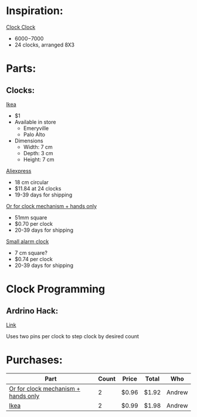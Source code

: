 Inspiration:
============
[Clock Clock](https://clockclock.com/)

* $6000-$7000
* 24 clocks, arranged 8X3

Parts:
======

Clocks:
-------
[Ikea](http://www.ikea.com/us/en/catalog/products/80196593/)

* $1
* Available in store
    * Emeryville
    * Palo Alto
* Dimensions
    * Width: 7 cm
    * Depth: 3 cm
    * Height: 7 cm

[Aliexpress](https://www.aliexpress.com/item/Horloge-murale-Bathroom-Wall-Clock-Shower-Wall-Analog-Clock-Digital-Temperature-Display-Water-Resistant-with-Sucker/32705076714.html?spm=2114.search0204.3.331.rhXeBC&ws_ab_test=searchweb0_0,searchweb201602_2_10152_10065_10151_10130_5490020_10068_5470017_5560011_10307_10137_10060_10155_10154_10056_10055_10054_10059_100031_10099_5460020_10338_10103_10102_440_10052_10053_10107_10050_10142_10051_10324_10325_5380020_10326_10084_513_10083_10080_10082_10081_10178_10110_10111_10112_10113_10114_143_5570011_10312_10313_10314_10078_10079_9893_10073_5550011-9893,searchweb201603_23,ppcSwitch_5_ppcChannel&btsid=a5ddf835-0ab7-4e64-836b-161bd324ff17&algo_expid=7e10d040-84be-4d84-921f-2b303f45165c-43&algo_pvid=7e10d040-84be-4d84-921f-2b303f45165c)

* 18 cm circular
* $11.84 at 24 clocks
* 19-39 days for shipping

[Or for clock mechanism + hands only](https://www.aliexpress.com/item/Red-Heart-Hands-DIY-Quartz-Wall-Clock-Movement-Mechanism-Repair-Parts-Wonderful-9-7/32829333525.html?spm=2114.search0104.3.53.PQ2cHW&ws_ab_test=searchweb0_0,searchweb201602_4_10152_10065_10151_10130_5490020_10068_5470017_5560011_10307_10137_10060_10155_10154_10056_10055_10054_10059_100031_10099_5460020_10338_10103_10102_440_10052_10053_10107_10050_10142_10051_10324_10325_5380020_9886_10326_10084_513_10083_10080_10082_10081_10178_10110_10111_10112_10113_10114_143_5570011_10312_10313_10314_10078_10079_10073_5550011-9886,searchweb201603_18,ppcSwitch_7&btsid=cbec52c1-2699-47e1-b8e0-f5ad7f22a4fe&algo_expid=6bee0336-b6c7-443b-a8eb-c7abbe7e1f92-6&algo_pvid=6bee0336-b6c7-443b-a8eb-c7abbe7e1f92)

* 51mm square
* $0.70 per clock
* 20-39 days for shipping

[Small alarm clock](https://www.aliexpress.com/item/Vintage-Fine-Square-Trip-Travel-Desktop-Alarm-Clock-Outdoor-Portable-Table-Creative-Gift-High-Quality/32761301063.html?spm=2114.search0104.3.3.Q0x6Ts&ws_ab_test=searchweb0_0,searchweb201602_4_10152_10065_10151_10130_5490020_10068_5470017_5560011_10307_10137_10060_10155_10154_10056_10055_10054_10059_100031_10099_5460020_10338_10103_10102_440_10052_10053_10107_10050_10142_10051_10324_10325_5380020_9886_10326_10084_513_10083_10080_10082_10081_10178_10110_10111_10112_10113_10114_143_5570011_10312_10313_10314_10078_10079_10073_5550011-10102_9886,searchweb201603_18,ppcSwitch_7&btsid=1976cf9e-6b78-4f23-9189-528208e2c71d&algo_expid=b8b94645-d7c6-476f-a107-4d16b242d98b-0&algo_pvid=b8b94645-d7c6-476f-a107-4d16b242d98b)

* 7 cm square?
* $0.74 per clock
* 20-39 days for shipping


Clock Programming
=================

Ardrino Hack:
-------------

[Link](http://www.cibomahto.com/2008/03/controlling-a-clock-with-an-arduino/)

Uses two pins per clock to step clock by desired count

Purchases:
==========

| Part | Count | Price | Total | Who |
| ---  | ---   | ---   | ---   | --- |
| [Or for clock mechanism + hands only](https://www.aliexpress.com/item/Red-Heart-Hands-DIY-Quartz-Wall-Clock-Movement-Mechanism-Repair-Parts-Wonderful-9-7/32829333525.html?spm=2114.search0104.3.53.PQ2cHW&ws_ab_test=searchweb0_0,searchweb201602_4_10152_10065_10151_10130_5490020_10068_5470017_5560011_10307_10137_10060_10155_10154_10056_10055_10054_10059_100031_10099_5460020_10338_10103_10102_440_10052_10053_10107_10050_10142_10051_10324_10325_5380020_9886_10326_10084_513_10083_10080_10082_10081_10178_10110_10111_10112_10113_10114_143_5570011_10312_10313_10314_10078_10079_10073_5550011-9886,searchweb201603_18,ppcSwitch_7&btsid=cbec52c1-2699-47e1-b8e0-f5ad7f22a4fe&algo_expid=6bee0336-b6c7-443b-a8eb-c7abbe7e1f92-6&algo_pvid=6bee0336-b6c7-443b-a8eb-c7abbe7e1f92) | 2 | $0.96 | $1.92 | Andrew |
| [Ikea](http://www.ikea.com/us/en/catalog/products/80196593/)| 2 | $0.99 | $1.98 | Andrew |
